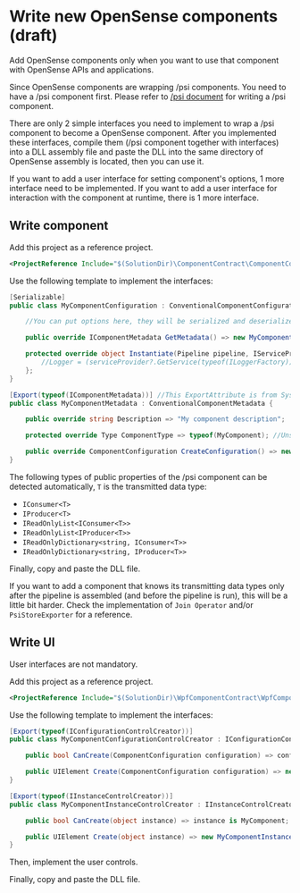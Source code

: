 # Write new OpenSense components (draft)

Add OpenSense components only when you want to use that component with OpenSense APIs and applications.

Since OpenSense components are wrapping /psi components.
You need to have a /psi component first. Please refer to [/psi document](https://github.com/microsoft/psi/wiki/Writing-Components) for writing a /psi component.

There are only 2 simple interfaces you need to implement to wrap a /psi component to become a OpenSense component.
After you implemented these interfaces, compile them (/psi component together with interfaces) into a DLL assembly file and paste the DLL into the same directory of OpenSense assembly is located, then you can use it.

If you want to add a user interface for setting component's options, 1 more interface need to be implemented.
If you want to add a user interface for interaction with the component at runtime, there is 1 more interface.

## Write component

Add this project as a reference project.

```xml
<ProjectReference Include="$(SolutionDir)\ComponentContract\ComponentContract.csproj" />
```

Use the following template to implement the interfaces:

```C#
[Serializable]
public class MyComponentConfiguration : ConventionalComponentConfiguration {

    //You can put options here, they will be serialized and deserialized. A method SetProperty() is provided for triggering IPropertyChanged event if necessary.

    public override IComponentMetadata GetMetadata() => new MyComponentMetadata();

    protected override object Instantiate(Pipeline pipeline, IServiceProvider serviceProvider) => new MyComponent(pipeline) { 
        //Logger = (serviceProvider?.GetService(typeof(ILoggerFactory)) as ILoggerFactory)?.CreateLogger(Name), //if you want an ILogger, then define a field Logger for /psi component.
    };
}

[Export(typeof(IComponentMetadata))] //This ExportAttribute is from System.Composition namespace, not System.ComponentModel.Composition
public class MyComponentMetadata : ConventionalComponentMetadata {

    public override string Description => "My component description";

    protected override Type ComponentType => typeof(MyComponent); //Unspecified generic types are not supported, set all generic parameters here.

    public override ComponentConfiguration CreateConfiguration() => new MyComponentConfiguration();
}
```

The following types of public properties of the /psi component can be detected automatically, `T` is the transmitted data type:

+ `IConsumer<T>`
+ `IProducer<T>`
+ `IReadOnlyList<IConsumer<T>>`
+ `IReadOnlyList<IProducer<T>>`
+ `IReadOnlyDictionary<string, IConsumer<T>>`
+ `IReadOnlyDictionary<string, IProducer<T>>`

Finally, copy and paste the DLL file.

If you want to add a component that knows its transmitting data types only after the pipeline is assembled (and before the pipeline is run), this will be a little bit harder.
Check the implementation of `Join Operator` and/or `PsiStoreExporter` for a reference.

## Write UI

User interfaces are not mandatory.

Add this project as a reference project.

```xml
<ProjectReference Include="$(SolutionDir)\WpfComponentContract\WpfComponentContract.csproj" />
```

Use the following template to implement the interfaces:

```C#
[Export(typeof(IConfigurationControlCreator))]
public class MyComponentConfigurationControlCreator : IConfigurationControlCreator { //This is for modifying options of the component

    public bool CanCreate(ComponentConfiguration configuration) => configuration is MyComponentConfiguration;

    public UIElement Create(ComponentConfiguration configuration) => new MyComponentConfigurationControl() { DataContext = configuration };
}

[Export(typeof(IInstanceControlCreator))]
public class MyComponentInstanceControlCreator : IInstanceControlCreator { //This is for interacting with component instance when the pipeline is running.

    public bool CanCreate(object instance) => instance is MyComponent;

    public UIElement Create(object instance) => new MyComponentInstanceControl() { DataContext = instance }; //Implement IPropertyChanged in your /psi component if you want to reflect changes to the UI control.
}
```

Then, implement the user controls.

Finally, copy and paste the DLL file.
